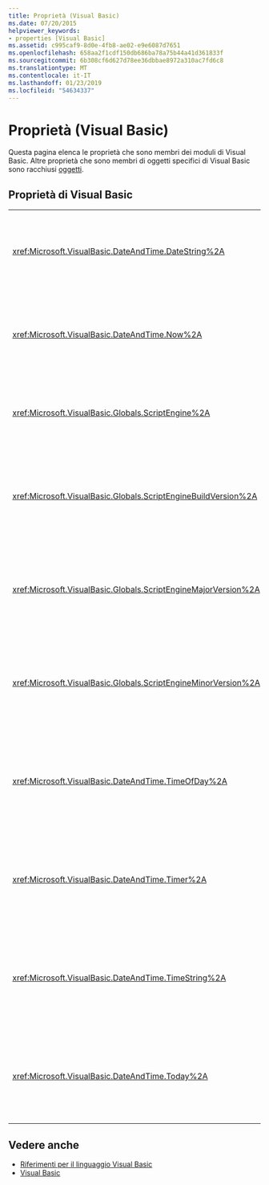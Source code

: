 ```yaml
---
title: Proprietà (Visual Basic)
ms.date: 07/20/2015
helpviewer_keywords:
- properties [Visual Basic]
ms.assetid: c995caf9-8d0e-4fb8-ae02-e9e6087d7651
ms.openlocfilehash: 658aa2f1cdf150db686ba78a75b44a41d361833f
ms.sourcegitcommit: 6b308cf6d627d78ee36dbbae8972a310ac7fd6c8
ms.translationtype: MT
ms.contentlocale: it-IT
ms.lasthandoff: 01/23/2019
ms.locfileid: "54634337"
---
```

# <a name="properties-visual-basic"></a>Proprietà (Visual Basic)
Questa pagina elenca le proprietà che sono membri dei moduli di Visual Basic. Altre proprietà che sono membri di oggetti specifici di Visual Basic sono racchiusi [oggetti](../../visual-basic/language-reference/objects/index.md).  
  
## <a name="visual-basic-properties"></a>Proprietà di Visual Basic  
  
|||  
|---|---|  
|<xref:Microsoft.VisualBasic.DateAndTime.DateString%2A>|Restituisce o imposta un `String` valore che rappresenta la data corrente del sistema.|  
|<xref:Microsoft.VisualBasic.DateAndTime.Now%2A>|Restituisce un `Date` valore contenente la data e ora correnti del sistema in uso.|  
|<xref:Microsoft.VisualBasic.Globals.ScriptEngine%2A>|Restituisce un `String` che rappresenta il runtime attualmente in uso.|  
|<xref:Microsoft.VisualBasic.Globals.ScriptEngineBuildVersion%2A>|Restituisce un `Integer` contenente il numero di versione di build del runtime attualmente in uso.|  
|<xref:Microsoft.VisualBasic.Globals.ScriptEngineMajorVersion%2A>|Restituisce un `Integer` contenente il numero di versione principale del runtime attualmente in uso.|  
|<xref:Microsoft.VisualBasic.Globals.ScriptEngineMinorVersion%2A>|Restituisce un `Integer` contenente il numero di versione secondario del runtime attualmente in uso.|  
|<xref:Microsoft.VisualBasic.DateAndTime.TimeOfDay%2A>|Restituisce o imposta un `Date` valore contenente l'ora corrente del giorno in base al sistema.|  
|<xref:Microsoft.VisualBasic.DateAndTime.Timer%2A>|Restituisce un `Double` che rappresenta il numero di secondi trascorsi dalla mezzanotte.|  
|<xref:Microsoft.VisualBasic.DateAndTime.TimeString%2A>|Restituisce o imposta un `String` valore che rappresenta l'ora corrente del giorno in base al sistema.|  
|<xref:Microsoft.VisualBasic.DateAndTime.Today%2A>|Restituisce o imposta un `Date` valore contenente la data corrente in base al sistema.|  
  
## <a name="see-also"></a>Vedere anche
- [Riferimenti per il linguaggio Visual Basic](../../visual-basic/language-reference/index.md)
- [Visual Basic](../../visual-basic/index.md)
